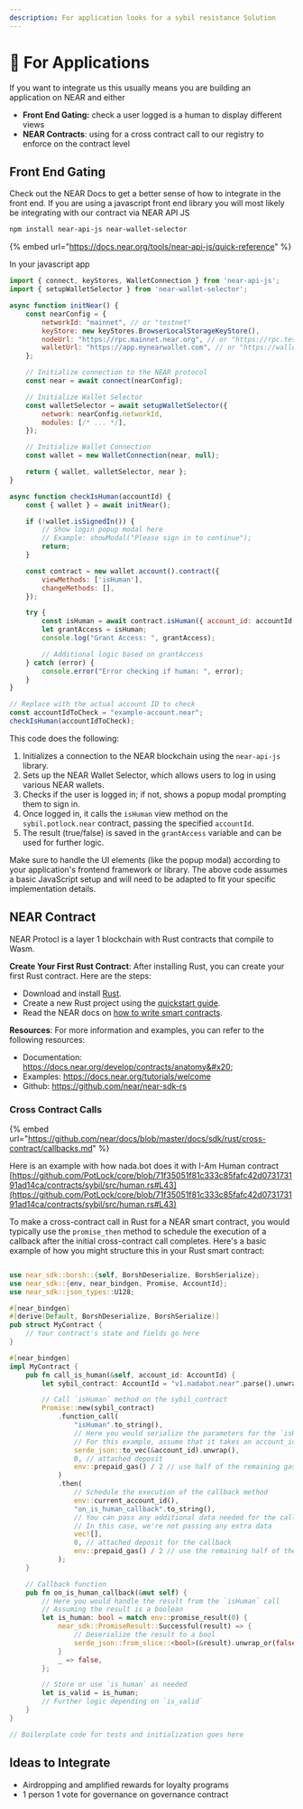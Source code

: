 ```yaml
---
description: For application looks for a sybil resistance Solution
---
```


# 📱 For Applications

If you want to integrate us this usually means you are building an application on NEAR and either

* **Front End Gating:** check a user logged is a human to display different views
* **NEAR Contracts**: using for a cross contract call to our registry to enforce on the contract level

## Front End Gating

Check out the NEAR Docs to get a better sense of how to integrate in the front end. If you are using a javascript front end library you will most likely be integrating with our contract via NEAR API JS



```bash
npm install near-api-js near-wallet-selector
```

{% embed url="https://docs.near.org/tools/near-api-js/quick-reference" %}

In your javascript app

```javascript
import { connect, keyStores, WalletConnection } from 'near-api-js';
import { setupWalletSelector } from 'near-wallet-selector';

async function initNear() {
    const nearConfig = {
        networkId: "mainnet", // or "testnet"
        keyStore: new keyStores.BrowserLocalStorageKeyStore(),
        nodeUrl: "https://rpc.mainnet.near.org", // or "https://rpc.testnet.near.org" for testnet
        walletUrl: "https://app.mynearwallet.com", // or "https://wallet.testnet.near.org" for testnet
    };

    // Initialize connection to the NEAR protocol
    const near = await connect(nearConfig);

    // Initialize Wallet Selector
    const walletSelector = await setupWalletSelector({ 
        network: nearConfig.networkId,
        modules: [/* ... */],
    });

    // Initialize Wallet Connection
    const wallet = new WalletConnection(near, null);

    return { wallet, walletSelector, near };
}

async function checkIsHuman(accountId) {
    const { wallet } = await initNear();

    if (!wallet.isSignedIn()) {
        // Show login popup modal here
        // Example: showModal("Please sign in to continue");
        return;
    }

    const contract = new wallet.account().contract({
        viewMethods: ['isHuman'],
        changeMethods: [],
    });

    try {
        const isHuman = await contract.isHuman({ account_id: accountId });
        let grantAccess = isHuman;
        console.log("Grant Access: ", grantAccess);

        // Additional logic based on grantAccess
    } catch (error) {
        console.error("Error checking if human: ", error);
    }
}

// Replace with the actual account ID to check
const accountIdToCheck = "example-account.near";
checkIsHuman(accountIdToCheck);

```

This code does the following:

1. Initializes a connection to the NEAR blockchain using the `near-api-js` library.
2. Sets up the NEAR Wallet Selector, which allows users to log in using various NEAR wallets.
3. Checks if the user is logged in; if not, shows a popup modal prompting them to sign in.
4. Once logged in, it calls the `isHuman` view method on the `sybil.potlock.near` contract, passing the specified `accountId`.
5. The result (true/false) is saved in the `grantAccess` variable and can be used for further logic.

Make sure to handle the UI elements (like the popup modal) according to your application's frontend framework or library. The above code assumes a basic JavaScript setup and will need to be adapted to fit your specific implementation details.

## NEAR Contract

NEAR Protocl is a layer 1 blockchain with Rust contracts that compile to Wasm.&#x20;

**Create Your First Rust Contract**: After installing Rust, you can create your first Rust contract. Here are the steps:

* Download and install [Rust](https://doc.rust-lang.org/book/ch01-01-installation.html).
* Create a new Rust project using the [quickstart guide](https://app.hzn.xyz/2.develop/quickstart.md).
* Read the NEAR docs on [how to write smart contracts](https://app.hzn.xyz/2.develop/contracts/anatomy.md).

**Resources**: For more information and examples, you can refer to the following resources:

* Documentation: https://docs.near.org/develop/contracts/anatomy&#x20;
* Examples: https://docs.near.org/tutorials/welcome
* Github: https://github.com/near/near-sdk-rs

### Cross Contract Calls

{% embed url="https://github.com/near/docs/blob/master/docs/sdk/rust/cross-contract/callbacks.md" %}

Here is an example with how nada.bot does it with I-Am Human contract [https://github.com/PotLock/core/blob/71f35051f81c333c85fafc42d073173191ad14ca/contracts/sybil/src/human.rs#L43](https://github.com/PotLock/core/blob/71f35051f81c333c85fafc42d073173191ad14ca/contracts/sybil/src/human.rs#L43)



To make a cross-contract call in Rust for a NEAR smart contract, you would typically use the `promise_then` method to schedule the execution of a callback after the initial cross-contract call completes. Here's a basic example of how you might structure this in your Rust smart contract:

```
```



```rust
use near_sdk::borsh::{self, BorshDeserialize, BorshSerialize};
use near_sdk::{env, near_bindgen, Promise, AccountId};
use near_sdk::json_types::U128;

#[near_bindgen]
#[derive(Default, BorshDeserialize, BorshSerialize)]
pub struct MyContract {
    // Your contract's state and fields go here
}

#[near_bindgen]
impl MyContract {
    pub fn call_is_human(&self, account_id: AccountId) {
        let sybil_contract: AccountId = "v1.nadabot.near".parse().unwrap();

        // Call `isHuman` method on the sybil_contract
        Promise::new(sybil_contract)
            .function_call(
                "isHuman".to_string(),
                // Here you would serialize the parameters for the `isHuman` method
                // For this example, assume that it takes an account_id in JSON format
                serde_json::to_vec(&account_id).unwrap(),
                0, // attached deposit
                env::prepaid_gas() / 2 // use half of the remaining gas
            )
            .then(
                // Schedule the execution of the callback method
                env::current_account_id(),
                "on_is_human_callback".to_string(),
                // You can pass any additional data needed for the callback here
                // In this case, we're not passing any extra data
                vec![],
                0, // attached deposit for the callback
                env::prepaid_gas() / 2 // use the remaining half of the gas
            );
    }

    // Callback function
    pub fn on_is_human_callback(&mut self) {
        // Here you would handle the result from the `isHuman` call
        // Assuming the result is a boolean
        let is_human: bool = match env::promise_result(0) {
            near_sdk::PromiseResult::Successful(result) => {
                // Deserialize the result to a bool
                serde_json::from_slice::<bool>(&result).unwrap_or(false)
            }
            _ => false,
        };

        // Store or use `is_human` as needed
        let is_valid = is_human;
        // Further logic depending on `is_valid`
    }
}

// Boilerplate code for tests and initialization goes here

```

###

## Ideas to Integrate

* Airdropping and amplified rewards for loyalty programs
* 1 person 1 vote for governance on governance contract
